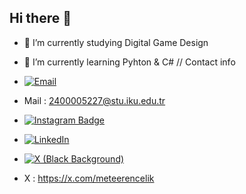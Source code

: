 ## Hi there 👋
- 🔭 I’m currently studying Digital Game Design
- 🌱 I’m currently learning Pyhton & C#
// Contact info
- [![Email](https://img.shields.io/badge/Email-D14836?style=flat&logo=gmail&logoColor=white)](mailto:2400005227@stu.iku.edu.tr)
- Mail : 2400005227@stu.iku.edu.tr
- [![Instagram Badge](https://img.shields.io/badge/-Instagram-C13584?style=flat-quare&labelColor=C13584&logo=instagram&logoColor=white&link=link)](https://www.instagram.com/meterencelik)
- [![LinkedIn](https://img.shields.io/badge/LinkedIn-0A66C2?style=flat&logo=linkedin&logoColor=white)](https://www.linkedin.com/in/meteerencelik/)
- [![X (Black Background)](https://img.shields.io/badge/X-000000?style=flat&logo=twitter&logoColor=white)](https://www.twitter.com/meteerencelik/)


- X : https://x.com/meteerencelik
<!--
**MeteErenCelik/MeteErenCelik** is a ✨ _special_ ✨ repository because its `README.md` (this file) appears on your GitHub profile.

Here are some ideas to get you started:

- 🔭 I’m currently working on ...
- 🌱 I’m currently learning Pyhton & C#
- 👯 I’m looking to collaborate on ...
- 🤔 I’m looking for help with ...
- 💬 Ask me about ...
- 📫 How to reach me: ...
- 😄 Pronouns: ...
- ⚡ Fun fact: ...
-->
